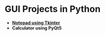 # GUI Projects in Python

- [**Notepad using Tkinter**](https://github.com/S1ddharth-Sharma/python-gui-projects/blob/master/notepad.py)
- **Calculator using PyQt5**
